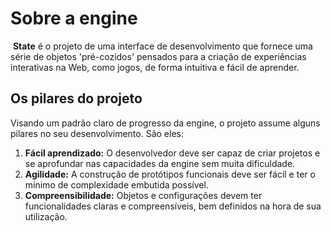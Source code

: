# Sobre a engine

​	**State** é o projeto de uma interface de desenvolvimento que fornece uma série de objetos 'pré-cozidos' pensados para a criação de experiências interativas na Web, como jogos, de forma intuitiva e fácil de aprender.


## Os pilares do projeto

Visando um padrão claro de progresso da engine, o projeto assume alguns pilares no seu desenvolvimento. São eles:

1. **Fácil aprendizado:** O desenvolvedor deve ser capaz de criar projetos e se aprofundar nas capacidades da engine sem muita dificuldade.
2. **Agilidade:** A construção de protótipos funcionais deve ser fácil e ter o mínimo de complexidade embutida possível.
3. **Compreensibilidade:** Objetos e configurações devem ter funcionalidades claras e compreensíveis, bem definidos na hora de sua utilização.


<!--
# Documentação

Documentação referente à biblioteca de uma engine para programação de jogos e outras experiências virtuais. O código-fonte deste programa programa é escrito utilizando apenas **JavaScript puro**, disponível nas distribuições ECMAScript até o modelo ES6, especificamente para navegadores Web.



***Trabalho em progresso. * ** 👷‍♂️

## Diretórios

Este trecho trata da descrição dos diretórios do projeto e suas respectivas atribuições na construção da biblioteca.

### `/engine`
​	Corresponde aos elementos essenciais da biblioteca, que descrevem estruturas básicas e atributos utilizados na construção das experiências que a engine é capaz de promover.

### `/game`

​	Contém os itens utilizados no desenvolvimento do jogo atual, com configurações globais, objetos e a definição de cenas. Nele estão contidos os subdiretórios: `scenes`.

1. **/game/scenes**

   Considerando a perspectiva de uma engine de jogos, definimos como "cenas" as abstrações de diferentes cenários em um jogo.


